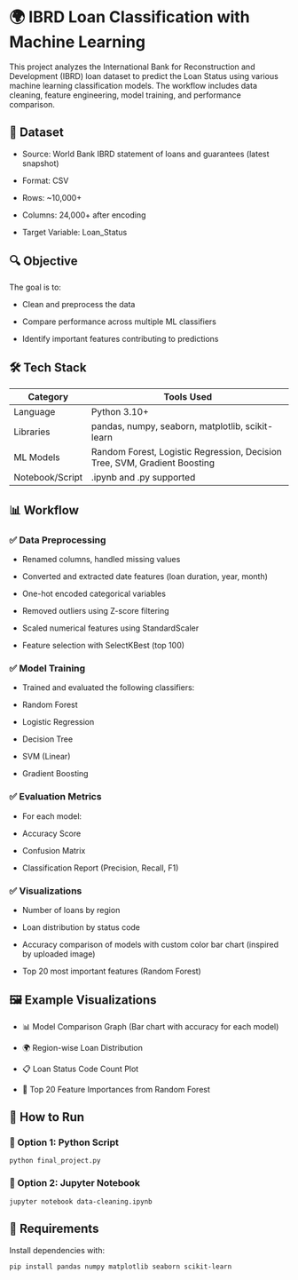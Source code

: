 # 🌍 IBRD Loan Classification with Machine Learning

This project analyzes the International Bank for Reconstruction and Development (IBRD) loan dataset to predict the Loan Status using various machine learning classification models. The workflow includes data cleaning, feature engineering, model training, and performance comparison.

## 📂 Dataset

* Source: World Bank IBRD statement of loans and guarantees (latest snapshot)

* Format: CSV

* Rows: ~10,000+

* Columns: 24,000+ after encoding

* Target Variable: Loan_Status


## 🔍 Objective

The goal is to:

* Clean and preprocess the data

* Compare performance across multiple ML classifiers

* Identify important features contributing to predictions


## 🛠️ Tech Stack

| Category         | Tools Used                                                                 |
|------------------|----------------------------------------------------------------------------|
| Language         | Python 3.10+                                                               |
| Libraries        | pandas, numpy, seaborn, matplotlib, scikit-learn                           |
| ML Models        | Random Forest, Logistic Regression, Decision Tree, SVM, Gradient Boosting  | 
| Notebook/Script  | .ipynb and .py supported                                                   | 



## 📊 Workflow

### ✅ Data Preprocessing

* Renamed columns, handled missing values

* Converted and extracted date features (loan duration, year, month)

* One-hot encoded categorical variables

* Removed outliers using Z-score filtering

* Scaled numerical features using StandardScaler

* Feature selection with SelectKBest (top 100)

### ✅ Model Training

* Trained and evaluated the following classifiers:

* Random Forest

* Logistic Regression

* Decision Tree

* SVM (Linear)

* Gradient Boosting

### ✅ Evaluation Metrics

* For each model:

* Accuracy Score

* Confusion Matrix

* Classification Report (Precision, Recall, F1)

### ✅ Visualizations

* Number of loans by region

* Loan distribution by status code

* Accuracy comparison of models with custom color bar chart (inspired by uploaded image)

* Top 20 most important features (Random Forest)


## 🖼️ Example Visualizations

* 📊 Model Comparison Graph (Bar chart with accuracy for each model)

* 🌍 Region-wise Loan Distribution

* 📋 Loan Status Code Count Plot

* 🌟 Top 20 Feature Importances from Random Forest


## 🚀 How to Run

### 🔹 Option 1: Python Script
```
python final_project.py
```

### 🔹 Option 2: Jupyter Notebook
```
jupyter notebook data-cleaning.ipynb
```


## 📌 Requirements

Install dependencies with:
```
pip install pandas numpy matplotlib seaborn scikit-learn
```
